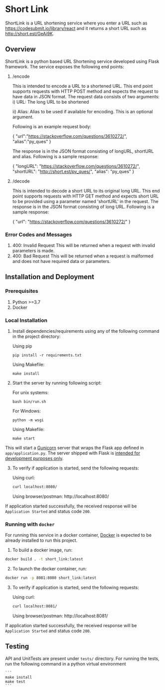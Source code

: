 

# Short Link

ShortLink is a URL shortening service where you enter a URL such as https://codesubmit.io/library/react and it returns a short URL such as http://short.est/GeAi9K.

## Overview
ShortLink is a python based URL Shortening service developed using Flask framework. 
The service exposes the following end points:

1. /encode
	
    This is intended to encode a URL to a shortened URL. This end point supports requests with HTTP POST method and 	expects the request to have data in JSON format. 
    The request data consists of two arguments:
	i)  URL: The long URL to be shortened
    
    ii) Alias: Alias to be used if available for encoding. This is an optional argument.
    
    Following is an example request body:
    
    {
     "url":"https://stackoverflow.com/questions/3610272/",
	  "alias":"py_ques"
    }
    
    The response is in the JSON format consisting of longURL, shortURL and alias. Following is a sample response:
    
    {
	      "longURL": "https://stackoverflow.com/questions/3610272/",
		   "shortURL": "http://short.est/py_ques/",
		   "alias": "py_ques"
    }
2. /decode
    
	This is intended to decode a short URL to its original long URL.
	This end point supports requests with HTTP GET method and expects short URL to be provided using a parameter named 'shortURL' in the request.
	The response is in the JSON format consisting of long URL. 
	Following is a sample response:
    
    {
	      "url": "https://stackoverflow.com/questions/3610272/"
    }
### Error Codes and Messages
1. 400: Invalid Request
    This will be returned when a request with invalid parameters is made.
2. 400: Bad Request
    This will be returned when a request is malformed and does not have required data or parameters.
## Installation and Deployment
### Prerequisites
1. Python >=3.7
2. Docker

### Local Installation

1. Install dependencies/requirements using any of the following command in the project directory:

	Using pip
	```
	pip install -r requirements.txt
	```

	Using Makefile:
	```
	make install
	```
2. Start the server by running following script:  

	For unix systems:
	```
	bash bin/run.sh
	```
	
	For Windows:
	```
	python -m wsgi
	```
	
	Using Makefile:
	```
	make start
	```

This will start a [Gunicorn](https://gunicorn.org/) server that wraps the Flask app 
defined in `app/application.py`.
The server shipped with Flask is [intended for development purposes only](https://flask.palletsprojects.com/en/1.1.x/deploying/#deployment).  

3. To verify if application is started, send the following requests:

	Using curl:
	```bash
	curl localhost:8080/
	```
	Using browser/postman:
	http://localhost:8080/

If application started successfully, the received response will be `Application Started` and status code `200`.

### Running with `docker`

For running this service in a docker container, [Docker](https://www.docker.com/products/docker-desktop) is expected to be already
installed to run this project. 

1. To build a docker image, run:

```bash
docker build . -t short_link:latest
```

2. To launch the docker container, run:

```bash
docker run -p 8081:8080 short_link:latest
```
3. To verify if application is started, send the following requests:

	Using curl:
	```bash
	curl localhost:8081/
	```
	Using browser/postman:
	http://localhost:8081/
	
If application started successfully, the received response will be `Application Started` and status code `200`.

## Testing
API and UnitTests are present under `tests/` directory. For running the tests, run the following command in a python virtual environment

	```
	make install
	make test
	```

